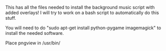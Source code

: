 This has all the files needed to install the background music script with added overlays!
I will try to work on a bash script to automatically do this stuff.

You will need to do "sudo apt-get install python-pygame imagemagick" to install the needed software.

Place pngview in /usr/bin/
